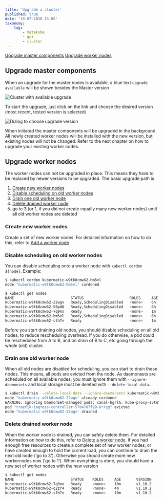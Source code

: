 ```yaml
---
title: 'Upgrade a cluster'
published: true
date: '18-07-2018 13:00'
taxonomy:
    tag:
        - metakube
        - gui
        - cluster
---
```


[Upgrade master components](#upgrade-master-components)
[Upgrade worker nodes](#upgrade-worker-nodes)

## Upgrade master components

When an upgrade for the master nodes is available, a blue text `upgrade available` will be shown besides the Master version

![Cluster with available upgrade](image_upgrade-available_01.png)

To start the upgrade, just click on the link and choose the desired version (most recent, tested version is selected)

![Dialog to choose upgrade version](image_upgrade-version_01.png)

When initiated the master components will be upgraded in the background. All newly created worker nodes will be installed with the new version, but existing nodes will not be changed. Refer to the next chapter on how to upgrade your existing worker nodes.

## Upgrade worker nodes

The worker nodes can not be upgraded in place. This means they have to be replaced by newer versions to be upgraded. The basic upgrade path is

1. [Create new worker nodes](#create-new-worker-nodes)
2. [Disable scheduling on old worker nodes](#disable-scheduling-on-old-worker-nodes)
3. [Drain one old worker node](#drain-one-old-worker-node)
4. [Delete drained worker node](#delete-drained-worker-node)
5. go to 3 (or 1, if you did not create equally many new worker nodes) until all old worker nodes are deleted

### Create new worker nodes

Create a set of new worker nodes. For detailed information on how to do this, refer to [Add a worker node](../08.add-a-worker-node/default.en.md)

### Disable scheduling on old worker nodes

You can disable scheduling onto a worker node with `kubectl cordon ${node}`. Example:

```bash
$ kubectl cordon kubermatic-w9tk8cmw62-hm5vl
node "kubermatic-w9tk8cmw62-hm5vl" cordoned

$ kubectl get nodes
NAME                          STATUS                     ROLES     AGE       VERSION
kubermatic-w9tk8cmw62-22wgv   Ready,SchedulingDisabled   <none>    6h        v1.9.6
kubermatic-w9tk8cmw62-58pd6   Ready,SchedulingDisabled   <none>    6h        v1.9.6
kubermatic-w9tk8cmw62-7q9nx   Ready                      <none>    1m        v1.10.2
kubermatic-w9tk8cmw62-hm5vl   Ready,SchedulingDisabled   <none>    6h        v1.9.6
kubermatic-w9tk8cmw62-slh7v   Ready                      <none>    1m        v1.10.2
```

Before you start draining old nodes, you should disable scheduling on all old nodes, to reduce rescheduling overhead. If you do otherwise, a pod could be rescheduled from A to B, and on drain of B to C, etc going through the whole (old) cluster.

### Drain one old worker node

When all old nodes are disabled for scheduling, you can start to drain these nodes. This means, all pods are evicted from the node. As daemonsets are scheduled on all available nodes, you must ignore them with `--ignore-daemonsets` and local storage must be deleted with `--delete-local-data`.

```bash
$ kubectl drain --delete-local-data --ignore-daemonsets kubermatic-w9tk8cmw62-22wgv
node "kubermatic-w9tk8cmw62-22wgv" already cordoned
WARNING: Ignoring DaemonSet-managed pods: canal-hgrlh, kube-proxy-s5tnt, npd-v0.4.1-g5wqj
pod "traefik-ingress-controller-57b4767f99-8rrgg" evicted
node "kubermatic-w9tk8cmw62-22wgv" drained
```

### Delete drained worker node

When the worker node is drained, you can safely delete them. For detailed information on how to do this, refer to [Delete a worker node](../09.delete-a-worker-node/default.en.md). If you had enough free resources to create a complete set of new worker nodes, or have created enough to hold the current load, you can continue to drain the next old node ('go to 3'). Otherwise you should create more new workernodes now ('go to 1').
When everything is done, you should have a new set of worker nodes with the new version

```bash
$ kubectl get nodes
NAME                          STATUS    ROLES     AGE       VERSION
kubermatic-w9tk8cmw62-7q9nx   Ready     <none>    10m       v1.10.2
kubermatic-w9tk8cmw62-q2zr4   Ready     <none>    4m        v1.10.2
kubermatic-w9tk8cmw62-slh7v   Ready     <none>    10m       v1.10.2
```
